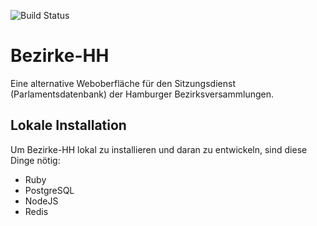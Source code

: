 ![Build Status](https://github.com/bezirkr/bezirkr/workflows/main/badge.svg)

# Bezirke-HH

Eine alternative Weboberfläche für den Sitzungsdienst (Parlamentsdatenbank) der Hamburger Bezirksversammlungen.

## Lokale Installation

Um Bezirke-HH lokal zu installieren und daran zu entwickeln, sind diese Dinge nötig:

- Ruby
- PostgreSQL
- NodeJS
- Redis

